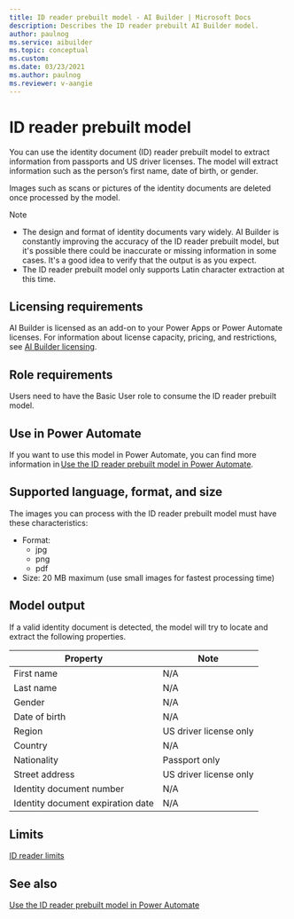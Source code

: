 ```yaml
---
title: ID reader prebuilt model - AI Builder | Microsoft Docs
description: Describes the ID reader prebuilt AI Builder model.
author: paulnog
ms.service: aibuilder
ms.topic: conceptual
ms.custom: 
ms.date: 03/23/2021
ms.author: paulnog
ms.reviewer: v-aangie
---
```


# ID reader prebuilt model

You can use the identity document (ID) reader prebuilt model to extract information from passports and US driver licenses. The model will extract information such as the person’s first name, date of birth, or gender.

Images such as scans or pictures of the identity documents are deleted once processed by the model.

> [!NOTE]
> - The design and format of identity documents vary widely. AI Builder is constantly improving the accuracy of the ID reader prebuilt model, but it's possible there could be inaccurate or missing information in some cases. It's a good idea to verify that the output is as you expect.
> - The ID reader prebuilt model only supports Latin character extraction at this time.

## Licensing requirements

AI Builder is licensed as an add-on to your Power Apps or Power Automate licenses. For information about license capacity, pricing, and restrictions, see [AI Builder licensing](/ai-builder/administer-licensing).

## Role requirements

Users need to have the Basic User role to consume the ID reader prebuilt model.

<!-- H2 **Use in Power Apps** (we’ll light up this section when Power Apps will show the ID reader)
If you want to use this prebuilt model in Power Apps, you use the business card reader component. More information: Use the business card reader component in canvas apps and Use the business card reader component in model-driven apps -->

## Use in Power Automate

If you want to use this model in Power Automate, you can find more information in [Use the ID reader prebuilt model in Power Automate](id-reader.md).

## Supported language, format, and size

The images you can process with the ID reader prebuilt model must have these characteristics:

- Format:
    - jpg
    - png
    - pdf
- Size: 20 MB maximum (use small images for fastest processing time)

## Model output

If a valid identity document is detected, the model will try to locate and extract the following properties.

|Property  |Note  |
|---------|---------|
|First name     |    N/A     |
|Last name     |   N/A      |
|Gender     |    N/A     |
|Date of birth     |    N/A     |
|Region     | US driver license only        |
|Country     |    N/A     |
|Nationality     | Passport only        |
|Street address     | US driver license only        |
|Identity document number     |    N/A     |
|Identity document expiration date     |    N/A     |

## Limits

[ID reader limits](media/id-reader-limits.png "ID reader limits")

## See also

[Use the ID reader prebuilt model in Power Automate](id-reader.md)